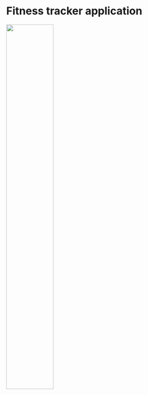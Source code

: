 # Fitness tracker application
<img src="![viber_image_2024-11-19_22-14-07-392](https://github.com/user-attachments/assets/401d70a7-f4a4-4c99-a131-c87f158af357)" width="50%" />

